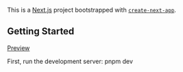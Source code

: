 This is a [Next.js](https://nextjs.org/) project bootstrapped with [`create-next-app`](https://github.com/vercel/next.js/tree/canary/packages/create-next-app).

## Getting Started

[Preview](https://weather-app-three-nu-75.vercel.app/)

First, run the development server:
pnpm dev
```
